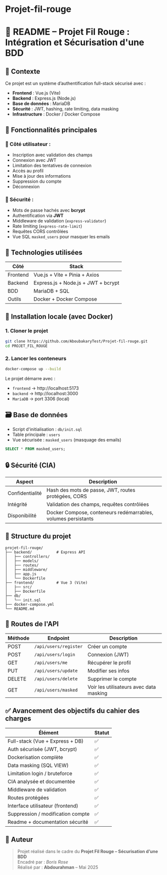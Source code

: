 # Projet-fil-rouge
# 📘 README – Projet Fil Rouge : Intégration et Sécurisation d'une BDD

## 📌 Contexte

Ce projet est un système d’authentification full-stack sécurisé avec :
- **Frontend** : Vue.js (Vite)
- **Backend** : Express.js (Node.js)
- **Base de données** : MariaDB
- **Sécurité** : JWT, hashing, rate limiting, data masking
- **Infrastructure** : Docker / Docker Compose

## 🚀 Fonctionnalités principales

### 👤 Côté utilisateur :
- Inscription avec validation des champs
- Connexion avec JWT
- Limitation des tentatives de connexion
- Accès au profil
- Mise à jour des informations
- Suppression du compte
- Déconnexion

### 🔐 Sécurité :
- Mots de passe hachés avec **bcrypt**
- Authentification via **JWT**
- Middleware de validation (`express-validator`)
- Rate limiting (`express-rate-limit`)
- Requêtes CORS contrôlées
- Vue SQL `masked_users` pour masquer les emails

## 🧱 Technologies utilisées

| Côté | Stack |
|------|-------|
| Frontend | Vue.js + Vite + Pinia + Axios |
| Backend | Express.js + Node.js + JWT + bcrypt |
| BDD | MariaDB + SQL |
| Outils | Docker + Docker Compose |

## 🐳 Installation locale (avec Docker)

### 1. Cloner le projet

```bash
git clone https://github.com/AboubakaryTest/Projet-fil-rouge.git
cd PROJET_FIL_ROUGE
```

### 2. Lancer les conteneurs

```bash
docker-compose up --build
```

Le projet démarre avec :
- `frontend` → http://localhost:5173
- `backend` → http://localhost:3000
- `MariaDB` → port 3306 (local)

## 🗃️ Base de données

- Script d'initialisation : `db/init.sql`
- Table principale : `users`
- Vue sécurisée : `masked_users` (masquage des emails)

```sql
SELECT * FROM masked_users;
```

## 🔒 Sécurité (CIA)

| Aspect | Description |
|--------|-------------|
| Confidentialité | Hash des mots de passe, JWT, routes protégées, CORS |
| Intégrité | Validation des champs, requêtes contrôlées |
| Disponibilité | Docker Compose, conteneurs redémarrables, volumes persistants |

## 📁 Structure du projet

```
projet-fil-rouge/
├── backend/           # Express API
│   ├── controllers/
│   ├── models/
│   ├── routes/
│   ├── middleware/
│   ├── app.js
│   └── Dockerfile
├── frontend/          # Vue 3 (Vite)
│   ├── src/
│   ├── Dockerfile
├── db/
│   └── init.sql
├── docker-compose.yml
└── README.md
```

## 🧪 Routes de l'API

| Méthode | Endpoint | Description |
|--------|----------|-------------|
| POST | `/api/users/register` | Créer un compte |
| POST | `/api/users/login` | Connexion (JWT) |
| GET | `/api/users/me` | Récupérer le profil |
| PUT | `/api/users/update` | Modifier ses infos |
| DELETE | `/api/users/delete` | Supprimer le compte |
| GET | `/api/users/masked` | Voir les utilisateurs avec data masking |

## ✅ Avancement des objectifs du cahier des charges

| Élément | Statut |
|--------|--------|
| Full-stack (Vue + Express + DB) | ✅ |
| Auth sécurisée (JWT, bcrypt) | ✅ |
| Dockerisation complète | ✅ |
| Data masking (SQL VIEW) | ✅ |
| Limitation login / bruteforce | ✅ |
| CIA analysée et documentée | ✅ |
| Middleware de validation | ✅ |
| Routes protégées | ✅ |
| Interface utilisateur (frontend) | ✅ |
| Suppression / modification compte | ✅ |
| Readme + documentation sécurité | ✅ |

## 📌 Auteur

> Projet réalisé dans le cadre du **Projet Fil Rouge – Sécurisation d’une BDD**  
> Encadré par : *Boris Rose*  
> Réalisé par : **Abdourahman** – Mai 2025
